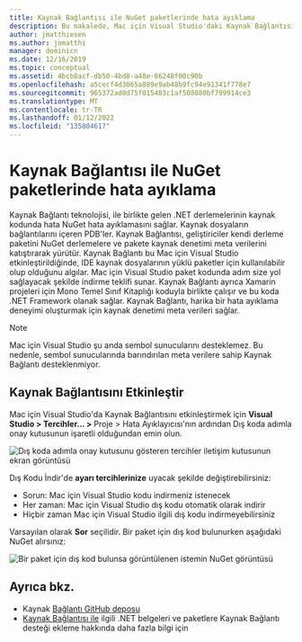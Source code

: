 ```yaml
---
title: Kaynak Bağlantısı ile NuGet paketlerinde hata ayıklama
description: Bu makalede, Mac için Visual Studio'daki Kaynak Bağlantısı özelliği açıklanmıştır.
author: jmatthiesen
ms.author: jomatthi
manager: dominicn
ms.date: 12/16/2019
ms.topic: conceptual
ms.assetid: 4bcb8acf-db50-4bd8-a48e-86248f00c90b
ms.openlocfilehash: a5cecf4d3065a889e9ab48b9fc94e91341f778e7
ms.sourcegitcommit: 965372ad0d75f015403c1af508080bf799914ce3
ms.translationtype: MT
ms.contentlocale: tr-TR
ms.lasthandoff: 01/12/2022
ms.locfileid: "135804617"
---
```

# <a name="debugging-into-nuget-packages-with-source-link"></a>Kaynak Bağlantısı ile NuGet paketlerinde hata ayıklama

Kaynak Bağlantı teknolojisi, ile birlikte gelen .NET derlemelerinin kaynak kodunda hata NuGet hata ayıklamasını sağlar. Kaynak dosyaların bağlantılarını içeren PDB'ler. Kaynak Bağlantısı, geliştiriciler kendi derleme paketini NuGet derlemelere ve pakete kaynak denetimi meta verilerini katıştırarak yürütür. Kaynak Bağlantı bu Mac için Visual Studio etkinleştirildiğinde, IDE kaynak dosyalarının yüklü paketler için kullanılabilir olup olduğunu algılar. Mac için Visual Studio paket kodunda adım size yol sağlayacak şekilde indirme teklifi sunar. Kaynak Bağlantı ayrıca Xamarin projeleri için Mono Temel Sınıf Kitaplığı koduyla birlikte çalışır ve bu koda .NET Framework olanak sağlar. Kaynak Bağlantı, harika bir hata ayıklama deneyimi oluşturmak için kaynak denetimi meta verileri sağlar.

> [!NOTE]
> Mac için Visual Studio şu anda sembol sunucularını desteklemez. Bu nedenle, sembol sunucularında barındırılan meta verilere sahip Kaynak Bağlantı desteklenmiyor.

## <a name="enable-source-link"></a>Kaynak Bağlantısını Etkinleştir

Mac için Visual Studio'da Kaynak Bağlantısını etkinleştirmek için **Visual Studio > Tercihler... >** Proje > Hata Ayıklayıcısı'nın  ardından Dış koda adımla onay kutusunun işaretli olduğundan emin olun.

![Dış koda adımla onay kutusunu gösteren tercihler iletişim kutusunun ekran görüntüsü](media/source-link1.png)

Dış Kodu İndir'de **ayarı tercihlerinize** uyacak şekilde değiştirebilirsiniz:
* Sorun: Mac için Visual Studio kodu indirmeniz istenecek
* Her zaman: Mac için Visual Studio dış kodu otomatik olarak indirir
* Hiçbir zaman Mac için Visual Studio ilgili dış kodu indirmeyebilirsiniz

Varsayılan olarak **Sor** seçilidir. Bir paket için dış kod bulunurken aşağıdaki NuGet alırsınız:

![Bir paket için dış kod bulunsa görüntülenen istemin NuGet görüntüsü](media/source-link2.png)


## <a name="see-also"></a>Ayrıca bkz.

- Kaynak [Bağlantı GitHub deposu](https://github.com/dotnet/sourcelink/blob/master/README.md)
- [Kaynak Bağlantısı ile](/dotnet/standard/library-guidance/sourcelink) ilgili .NET belgeleri ve paketlere Kaynak Bağlantı desteği ekleme hakkında daha fazla bilgi için